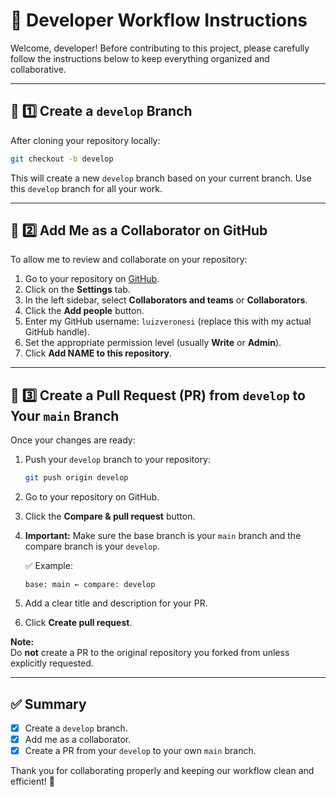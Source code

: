# 📖 Developer Workflow Instructions

Welcome, developer! Before contributing to this project, please carefully follow the instructions below to keep
everything organized and collaborative.

---

## 📌 1️⃣ Create a `develop` Branch

After cloning your repository locally:

```bash
git checkout -b develop
```

This will create a new `develop` branch based on your current branch. Use this `develop` branch for all your work.

---

## 📌 2️⃣ Add Me as a Collaborator on GitHub

To allow me to review and collaborate on your repository:

1. Go to your repository on [GitHub](https://github.com).
2. Click on the **Settings** tab.
3. In the left sidebar, select **Collaborators and teams** or **Collaborators**.
4. Click the **Add people** button.
5. Enter my GitHub username: `luizveronesi` (replace this with my actual GitHub handle).
6. Set the appropriate permission level (usually **Write** or **Admin**).
7. Click **Add NAME to this repository**.

---

## 📌 3️⃣ Create a Pull Request (PR) from `develop` to Your `main` Branch

Once your changes are ready:

1. Push your `develop` branch to your repository:
   ```bash
   git push origin develop
   ```

2. Go to your repository on GitHub.
3. Click the **Compare & pull request** button.
4. **Important:** Make sure the base branch is your `main` branch and the compare branch is your `develop`.

   ✅ Example:
   ```
   base: main ← compare: develop
   ```

5. Add a clear title and description for your PR.
6. Click **Create pull request**.

**Note:**  
Do **not** create a PR to the original repository you forked from unless explicitly requested.

---

## ✅ Summary

- [x] Create a `develop` branch.
- [x] Add me as a collaborator.
- [x] Create a PR from your `develop` to your own `main` branch.

Thank you for collaborating properly and keeping our workflow clean and efficient! 🚀
